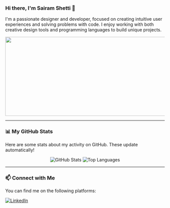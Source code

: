 ### Hi there, I'm Sairam Shetti 👋

I'm a passionate designer and developer, focused on creating intuitive user experiences and solving problems with code. I enjoy working with both creative design tools and programming languages to build unique projects.

<p align="center">
  <img src="https://media0.giphy.com/media/v1.Y2lkPTc5MGI3NjExamQ0czQyZ29vdzhhZ202cGdhbGRtdjNxZ256MnY4YnN3bHd6aWoyMiZlcD12MV9pbnRlcm5hbF9naWZfYnlfaWQmY3Q9Zw/qgQUggAC3Pfv687qPC/giphy.gif" width="700" height="250">
</p>

---

### 📊 My GitHub Stats

Here are some stats about my activity on GitHub. These update automatically!

<p align="center">
  <img src="https://github-readme-stats.vercel.app/api?username=Sairam06-04&show_icons=true&theme=dracula" alt="GitHub Stats">
  <img src="https://github-readme-stats.vercel.app/api/top-langs/?username=Sairam06-04&layout=compact&theme=dracula" alt="Top Languages">
</p>

---

### 📫 Connect with Me

You can find me on the following platforms:

<p align="left">
  <a href="[https://www.linkedin.com/in/sairamshetti]" target="_blank"><img src="https://img.shields.io/badge/LinkedIn-0077B5?style=for-the-badge&logo=linkedin&logoColor=white" alt="LinkedIn"></a>
  </p>
